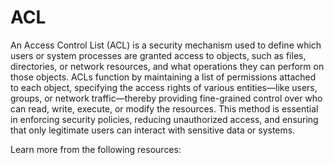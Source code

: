 # ACL

An Access Control List (ACL) is a security mechanism used to define which users or system processes are granted access to objects, such as files, directories, or network resources, and what operations they can perform on those objects. ACLs function by maintaining a list of permissions attached to each object, specifying the access rights of various entities—like users, groups, or network traffic—thereby providing fine-grained control over who can read, write, execute, or modify the resources. This method is essential in enforcing security policies, reducing unauthorized access, and ensuring that only legitimate users can interact with sensitive data or systems.

Learn more from the following resources:


